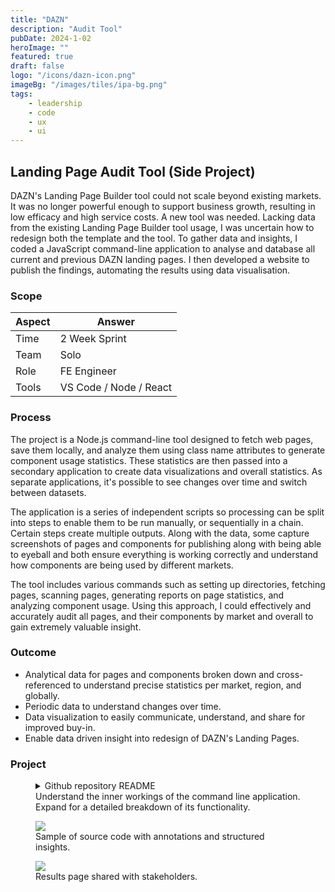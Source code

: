 ```yaml
---
title: "DAZN"
description: "Audit Tool"
pubDate: 2024-1-02
heroImage: ""
featured: true
draft: false
logo: "/icons/dazn-icon.png"
imageBg: "/images/tiles/ipa-bg.png"
tags:
    - leadership
    - code
    - ux
    - ui
---
```


## Landing Page Audit Tool (Side Project)

DAZN's Landing Page Builder tool could not scale beyond existing markets. It was no longer powerful enough to support business growth, resulting in low efficacy and high service costs. A new tool was needed. Lacking data from the existing Landing Page Builder tool usage, I was uncertain how to redesign both the template and the tool. To gather data and insights, I coded a JavaScript command-line application to analyse and database all current and previous DAZN landing pages. I then developed a website to publish the findings, automating the results using data visualisation.

### Scope

| Aspect | Answer                 |
| ------ | ---------------------- |
| Time   | 2 Week Sprint          |
| Team   | Solo                   |
| Role   | FE Engineer            |
| Tools  | VS Code / Node / React |

### Process

The project is a Node.js command-line tool designed to fetch web pages, save them locally, and analyze them using class name attributes to generate component usage statistics. These statistics are then passed into a secondary application to create data visualizations and overall statistics. As separate applications, it's possible to see changes over time and switch between datasets.

The application is a series of independent scripts so processing can be split into steps to enable them to be run manually, or sequentially in a chain. Certain steps create multiple outputs. Along with the data, some capture screenshots of pages and components for publishing along with being able to eyeball and both ensure everything is working correctly and understand how components are being used by different markets.

The tool includes various commands such as setting up directories, fetching pages, scanning pages, generating reports on page statistics, and analyzing component usage. Using this approach, I could effectively and accurately audit all pages, and their components by market and overall to gain extremely valuable insight.

### Outcome

-   Analytical data for pages and components broken down and cross-referenced to understand precise statistics per market, region, and globally.
-   Periodic data to understand changes over time.
-   Data visualization to easily communicate, understand, and share for improved buy-in.
-   Enable data driven insight into redesign of DAZN's Landing Pages.

### Project

<figure>
  <div class="w-100 bg-gray-300 p-4 rounded-md">

<details>
  <summary>Github repository README</summary>

#### Introduction

This is a Command Line Interface tool to fetch web pages, save them locally, and analyse them using class name attributes to create 'component usage' statistics.

#### Theory

Before running its recommended to understand how the tool works.

#### Defining A Component

The input is a partial class name. The output is the highest counted single class name that contains that partial class name.

> Example: If we want statistics on a Hero component we look for any pattern (start, end or containing) using the specified `.hero` class defined in `catalog.json`. So, if we found `.hero__inner` and `.hero__wrapper--123` we would use the class name found the most to create the Hero statistics.

#### Generating Statistics

The tool is broken into a number of steps to create statistics on a set of components. 0. Before running the `input` folder needs to contain two important files: - A `catalog.json` contains the list of pages created manually to audit. Each has a unique `id` and a `market` category. - A `component_map.json` contains a component list to find statistics on. Each has a `title` and the class pattern `selector`.

1. Firstly `setup.js` will create the `output` folder structure with empty directories ready for files to be written to.
2. Then `get-pages.js` will download all pages supplied by the `catalog.json` file into the `page_html` folder. It also takes a screen shot of each page and add to the `page_screenshots` folder.
    - Once pages are stored locally the `search.js` script can be used to find all instances of a class to help identify components and where they are used and not used. This is helpful to test, refine and review class names and screen grabs.
3. Then `scan-pages.js` will crawl and create report per page in `page_reports` listing every `class` found along with data to trace the `market`, `url`, `id` etc.
4. Then `report-pages.js` will pull together statistics on every class across all pages and identify overall and per market use into `pages_report.json`.
5. Lastly `report-components.js` will pull together statistics on components supplied in `component_map.json` (please see _Defining A Component_ section above for important details on how this works).

#### Setup

_Create empty directories ready to populate._

Generates:

-   Empty directory as `./output`
-   Empty directory as `./output/search_results`
-   Empty directory as `./output/page_screenshots`
-   Empty directory as `./output/page_html`
-   Empty directory as `./output/page_reports`

```
npm run setup
```

#### Get Pages

_Take html pages offline to make processing faster, safer and more flexible._
Crawl a list of urls and download each one, also taking a full page screenshot (which also includes confirming cookie alert to hide before screenshot).

Generates:

-   Contents of `<body>` for each page as `./output/page_html/{id}.html`
-   Screen shot of each page as `./output/page_screenshots/{id}.png`

```
npm run get-pages
```

#### Scan Pages

_Reduce pages down to an array of class names with additional page details._
Create a raw data set about each page in turn. Data generated includes:

-   Page URL.
-   Page ID (for cross reference any data at any later stage).
-   Market.
-   Language.
-   List of every class on the page.
-   Total count of classes.

Generates:

-   A report per page as `./output/page_reports/{id}.json`

```
npm run scan-pages
```

#### Report Pages

_Analyse all pages to get overall statistics._
Collate all raw data about each page into one. Data revealed on each (and every) class used across all pages includes:

-   Class name.
-   Total count across all pages.
-   Total number of pages with class found.
-   Per market:
    -   Total count.
    -   Total number of pages used.

Generates:

-   A report as `./output/page_reports.json`

```
npm run report-pages
```

#### Report Components

_Analyse all pages to get component statistics._
Collate all raw data about each component into one. Data revealed on each component used across all pages includes:

-   Component name.
-   Class name.
-   Total number of pages.
-   Total count across all pages.
-   Usage percentage across all pages.
-   Per market:
    -   Total count.
    -   Total number of pages.
    -   Usage percentage.

Generates:

-   A report as `./output/component_reports.json`

```
npm run report-components
```

#### Search

_Find all instances of a class to investigate it's use across all pages._
Using a class to deep dive and generate a report on pages its being used (and optionally not being used) as well as bundle screenshots together for review by eye. Data generated through search includes:

-   Report of pages including/excluding class with each:
    -   Page url.
    -   Page id.
    -   Page market.
-   Screen shot of each page including/excluding class.

Generates:

-   Directory of search results as `./output/search_results/{name-of-folder}/` with:
    -   Directory `includes/` with a `report.json` and a screen shot per page as`{id}.png` of pages where class is found.
    -   Directory `excludes/` with a `report.json` and a screen shot per page as`{id}.png` of pages where class is **not** found.

```
npm run search class="{name-of-class}" name="{name-of-folder}" excludes="true"
```

</details>

</div>
  <figcaption>Understand the inner workings of the command line application. Expand for a detailed breakdown of its functionality.</figcaption>
</figure>

<figure>
  <Image
    src="/images/audit-tool/vscode.png"
    class="rounded-md"
  />
  <figcaption>Sample of source code with annotations and structured insights.</figcaption>
</figure>

<figure>
  <Image
    src="/images/audit-tool/webpage.png"
    class="rounded-md"
  />
  <figcaption>Results page shared with stakeholders.</figcaption>
</figure>

